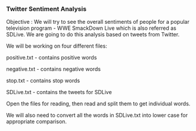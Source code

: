 ### Twitter Sentiment Analysis

Objective : We will try to see the overall sentiments of people for a popular television program - WWE SmackDown Live which is also referred as SDLive. We are going to do this analysis based on tweets from Twitter.

We will be working on four different files:

positive.txt - contains positive words

negative.txt - contains negative words

stop.txt - contains stop words

SDLive.txt - contains the tweets for SDLive

Open the files for reading, then read and split them to get individual words.

We will also need to convert all the words in SDLive.txt into lower case for appropriate comparison.
